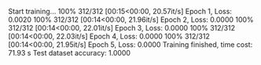 Start training... 
100% 312/312 [00:15<00:00, 20.57it/s] 
Epoch 1, Loss: 0.0020 
100% 312/312 [00:14<00:00, 21.96it/s] 
Epoch 2, Loss: 0.0000 
100% 312/312 [00:14<00:00, 22.01it/s] 
Epoch 3, Loss: 0.0000 
100% 312/312 [00:14<00:00, 22.03it/s] 
Epoch 4, Loss: 0.0000 
100% 312/312 [00:14<00:00, 21.95it/s] 
Epoch 5, Loss: 0.0000 
Training finished, time cost: 71.93 s 
Test dataset accuracy: 1.0000